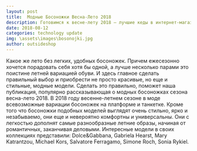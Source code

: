 ```yaml
---
layout: post
title:  Модные Босоножки Весна-Лето 2018
description: Готовимся к весне-лету 2018 — лучшие кеды в интернет-магазине!
date: 2018-08-12
categories: technology update
img: \assets\images\bosonojki.jpg
author: outsideshop
---
```

Какое же лето без легких, удобных босоножек. Причем ежесезонно хочется порадовать себя хотя бы одной, а лучше несколько парами это поистине летней вариацией обуви. И здесь главное сделать правильный выбор и приобрести  не просто красивые, но еще и стильные, модные модели. Сделать это правильно, поможет наша публикация, популярно рассказывающая о модных босоножках сезона весна-лето 2018.
В 2018 году весенне-летнем  сезоне в моде всевозможные вариации босоножек на платформе и танкетке. Кроме того что босоножки подобных моделей выглядят очень стильно, ярко и незабываемо, они еще и невероятно комфортны и универсальны. Они с легкостью дополнят  самые разнообразные летние образы, начиная от романтичных, заканчивая деловыми. Интересные модели  в своих коллекциях представили: Dolce&Gabbana, Gabriela Hearst, Mary Katrantzou, Michael Kors, Salvatore Ferragamo, Simone Roch, Sonia Rykiel.